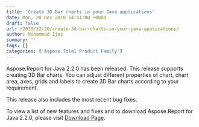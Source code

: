 ```yaml
---
title: 'Create 3D Bar charts in your Java applications'
date: Mon, 20 Dec 2010 14:51:00 +0000
draft: false
url: /2010/12/20/create-3d-bar-charts-in-your-java-applications/
author: Muhammad Ijaz
summary: ''
tags: []
categories: ['Aspose.Total Product Family']
---
```


Aspose.Report for Java 2.2.0 has been released. This release supports creating 3D Bar charts. You can adjust different properties of chart, chart area, axes, grids and labels to create 3D Bar charts according to your requirement.

This release also includes the most recent bug fixes.

To view a list of new features and fixes and to download Aspose.Report for Java 2.2.0, please visit [Download Page][1].




[1]: http://www.aspose.com/community/files/72/java-components/aspose.report-for-java/default.aspx




